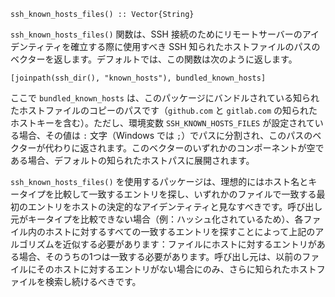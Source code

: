 ```
ssh_known_hosts_files() :: Vector{String}
```

`ssh_known_hosts_files()` 関数は、SSH 接続のためにリモートサーバーのアイデンティティを確立する際に使用すべき SSH 知られたホストファイルのパスのベクターを返します。デフォルトでは、この関数は次のように返します。

```
[joinpath(ssh_dir(), "known_hosts"), bundled_known_hosts]
```

ここで `bundled_known_hosts` は、このパッケージにバンドルされている知られたホストファイルのコピーのパスです（`github.com` と `gitlab.com` の知られたホストキーを含む）。ただし、環境変数 `SSH_KNOWN_HOSTS_FILES` が設定されている場合、その値は `:` 文字（Windows では `;`）でパスに分割され、このパスのベクターが代わりに返されます。このベクターのいずれかのコンポーネントが空である場合、デフォルトの知られたホストパスに展開されます。

`ssh_known_hosts_files()` を使用するパッケージは、理想的にはホスト名とキータイプを比較して一致するエントリを探し、いずれかのファイルで一致する最初のエントリをホストの決定的なアイデンティティと見なすべきです。呼び出し元がキータイプを比較できない場合（例：ハッシュ化されているため）、各ファイル内のホストに対するすべての一致するエントリを探すことによって上記のアルゴリズムを近似する必要があります：ファイルにホストに対するエントリがある場合、そのうちの1つは一致する必要があります。呼び出し元は、以前のファイルにそのホストに対するエントリがない場合にのみ、さらに知られたホストファイルを検索し続けるべきです。

